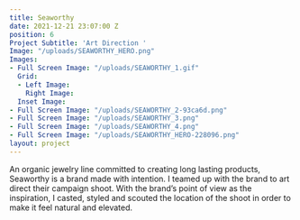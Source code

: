 ```yaml
---
title: Seaworthy
date: 2021-12-21 23:07:00 Z
position: 6
Project Subtitle: 'Art Direction '
Image: "/uploads/SEAWORTHY_HERO.png"
Images:
- Full Screen Image: "/uploads/SEAWORTHY_1.gif"
  Grid:
  - Left Image: 
    Right Image: 
  Inset Image: 
- Full Screen Image: "/uploads/SEAWORTHY_2-93ca6d.png"
- Full Screen Image: "/uploads/SEAWORTHY_3.png"
- Full Screen Image: "/uploads/SEAWORTHY_4.png"
- Full Screen Image: "/uploads/SEAWORTHY_HERO-228096.png"
layout: project
---
```


An organic jewelry line committed to creating long lasting products, Seaworthy is a brand made with intention. I teamed up with the brand to art direct their campaign shoot. With the brand’s point of view as the inspiration, I casted, styled and scouted the location of the shoot in order to make it feel natural and elevated.